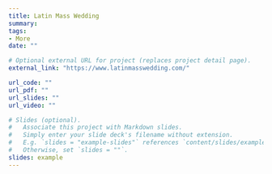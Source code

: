 ```yaml
---
title: Latin Mass Wedding
summary: 
tags:
- More
date: ""

# Optional external URL for project (replaces project detail page).
external_link: "https://www.latinmasswedding.com/"

url_code: ""
url_pdf: ""
url_slides: ""
url_video: ""

# Slides (optional).
#   Associate this project with Markdown slides.
#   Simply enter your slide deck's filename without extension.
#   E.g. `slides = "example-slides"` references `content/slides/example-slides.md`.
#   Otherwise, set `slides = ""`.
slides: example
---
```


